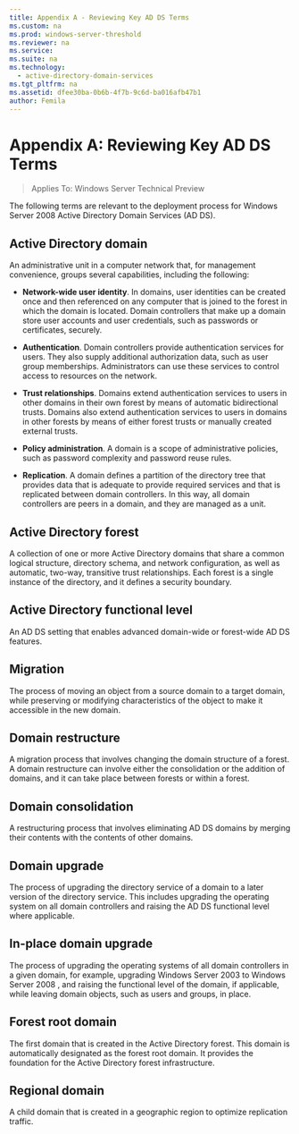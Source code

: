 ```yaml
---
title: Appendix A - Reviewing Key AD DS Terms
ms.custom: na
ms.prod: windows-server-threshold
ms.reviewer: na
ms.service: 
ms.suite: na
ms.technology: 
  - active-directory-domain-services
ms.tgt_pltfrm: na
ms.assetid: dfee30ba-0b6b-4f7b-9c6d-ba016afb47b1
author: Femila
---
```

# Appendix A: Reviewing Key AD DS Terms

>Applies To: Windows Server Technical Preview

The following terms are relevant to the deployment process for  Windows Server 2008  Active Directory Domain Services (AD DS).  
  
## Active Directory domain  
An administrative unit in a computer network that, for management convenience, groups several capabilities, including the following:  
  
-   **Network-wide user identity**. In domains, user identities can be created once and then referenced on any computer that is joined to the forest in which the domain is located. Domain controllers that make up a domain store user accounts and user credentials, such as passwords or certificates, securely.  
  
-   **Authentication**. Domain controllers provide authentication services for users. They also supply additional authorization data, such as user group memberships. Administrators can use these services to control access to resources on the network.  
  
-   **Trust relationships**. Domains extend authentication services to users in other domains in their own forest by means of automatic bidirectional trusts. Domains also extend authentication services to users in domains in other forests by means of either forest trusts or manually created external trusts.  
  
-   **Policy administration**. A domain is a scope of administrative policies, such as password complexity and password reuse rules.  
  
-   **Replication**. A domain defines a partition of the directory tree that provides data that is adequate to provide required services and that is replicated between domain controllers. In this way, all domain controllers are peers in a domain, and they are managed as a unit.  
  
## Active Directory forest  
A collection of one or more Active Directory domains that share a common logical structure, directory schema, and network configuration, as well as automatic, two-way, transitive trust relationships. Each forest is a single instance of the directory, and it defines a security boundary.  
  
## Active Directory functional level  
An AD DS setting that enables advanced domain-wide or forest-wide AD DS features.  
  
## Migration  
The process of moving an object from a source domain to a target domain, while preserving or modifying characteristics of the object to make it accessible in the new domain.  
  
## Domain restructure  
A migration process that involves changing the domain structure of a forest. A domain restructure can involve either the consolidation or the addition of domains, and it can take place between forests or within a forest.  
  
## Domain consolidation  
A restructuring process that involves eliminating AD DS domains by merging their contents with the contents of other domains.  
  
## Domain upgrade  
The process of upgrading the directory service of a domain to a later version of the directory service. This includes upgrading the operating system on all domain controllers and raising the AD DS functional level where applicable.  
  
## In-place domain upgrade  
The process of upgrading the operating systems of all domain controllers in a given domain, for example, upgrading Windows Server 2003 to  Windows Server 2008 , and raising the functional level of the domain, if applicable, while leaving domain objects, such as users and groups, in place.  
  
## Forest root domain  
The first domain that is created in the Active Directory forest. This domain is automatically designated as the forest root domain. It provides the foundation for the Active Directory forest infrastructure.  
  
## Regional domain  
A child domain that is created in a geographic region to optimize replication traffic.  
  



